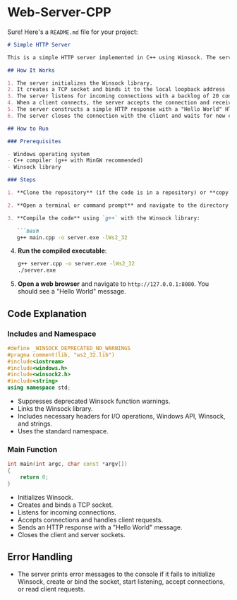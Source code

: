 # Web-Server-CPP

Sure! Here's a `README.md` file for your project:

```markdown
# Simple HTTP Server

This is a simple HTTP server implemented in C++ using Winsock. The server listens on `127.0.0.1:8080` and responds with a basic "Hello World" HTML page to any incoming HTTP requests.

## How It Works

1. The server initializes the Winsock library.
2. It creates a TCP socket and binds it to the local loopback address `127.0.0.1` on port `8080`.
3. The server listens for incoming connections with a backlog of 20 connections.
4. When a client connects, the server accepts the connection and receives the client's request.
5. The server constructs a simple HTTP response with a "Hello World" HTML page and sends it back to the client.
6. The server closes the connection with the client and waits for new connections.

## How to Run

### Prerequisites

- Windows operating system
- C++ compiler (g++ with MinGW recommended)
- Winsock library

### Steps

1. **Clone the repository** (if the code is in a repository) or **copy the code** into a file named `main.cpp`.

2. **Open a terminal or command prompt** and navigate to the directory containing `main.cpp`.

3. **Compile the code** using `g++` with the Winsock library:

   ```bash
   g++ main.cpp -o server.exe -lWs2_32
   ```

4. **Run the compiled executable**:

   ```bash
   g++ server.cpp -o server.exe -lWs2_32
   ./server.exe
   ```

5. **Open a web browser** and navigate to `http://127.0.0.1:8080`. You should see a "Hello World" message.

## Code Explanation

### Includes and Namespace

```cpp
#define _WINSOCK_DEPRECATED_NO_WARNINGS
#pragma comment(lib, "ws2_32.lib")
#include<iostream>
#include<windows.h>
#include<winsock2.h>
#include<string>
using namespace std;
```

- Suppresses deprecated Winsock function warnings.
- Links the Winsock library.
- Includes necessary headers for I/O operations, Windows API, Winsock, and strings.
- Uses the standard namespace.

### Main Function

```cpp
int main(int argc, char const *argv[])
{
    return 0;
}
```

- Initializes Winsock.
- Creates and binds a TCP socket.
- Listens for incoming connections.
- Accepts connections and handles client requests.
- Sends an HTTP response with a "Hello World" message.
- Closes the client and server sockets.

## Error Handling

- The server prints error messages to the console if it fails to initialize Winsock, create or bind the socket, start listening, accept connections, or read client requests.

